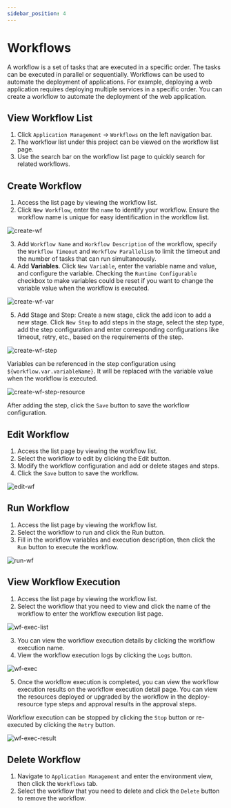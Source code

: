 ```yaml
---
sidebar_position: 4
---
```


# Workflows

A workflow is a set of tasks that are executed in a specific order. The tasks can be executed in parallel or sequentially. Workflows can be used to automate the deployment of applications. For example, deploying a web application requires deploying multiple services in a specific order. You can create a workflow to automate the deployment of the web application.

## View Workflow List
1. Click `Application Management` -> `Workflows` on the left navigation bar.
2. The workflow list under this project can be viewed on the workflow list page.
3. Use the search bar on the workflow list page to quickly search for related workflows.

## Create Workflow
1. Access the list page by viewing the workflow list.
2. Click `New Workflow`, enter the `name` to identify your workflow. Ensure the workflow name is unique for easy identification in the workflow list.

![create-wf](/img/v0.5.0/application/workflow/create-wf-en.png)

3. Add `Workflow Name` and `Workflow Description` of the workflow, specify the `Workflow Timeout` and `Workflow Parallelism` to limit the timeout and the number of tasks that can run simultaneously.
4. Add **Variables**. Click `New Variable`, enter the variable name and value, and configure the variable. Checking the `Runtime Configurable` checkbox to make variables could be reset if you want to change the variable value when the workflow is executed.

![create-wf-var](/img/v0.5.0/application/workflow/create-wf-var-en.png)

5. Add Stage and Step: Create a new stage, click the add icon to add a new stage. Click `New Step` to add steps in the stage, select the step type, add the step configuration and enter corresponding configurations like timeout, retry, etc., based on the requirements of the step.

![create-wf-step](/img/v0.5.0/application/workflow/create-wf-step-en.png)

Variables can be referenced in the step configuration using `${workflow.var.variableName}`. It will be replaced with the variable value when the workflow is executed.

![create-wf-step-resource](/img/v0.5.0/application/workflow/create-wf-step-resource-en.png)

After adding the step, click the `Save` button to save the workflow configuration.

## Edit Workflow
1. Access the list page by viewing the workflow list.
2. Select the workflow to edit by clicking the Edit button.
3. Modify the workflow configuration and add or delete stages and steps.
4. Click the `Save` button to save the workflow.

![edit-wf](/img/v0.5.0/application/workflow/edit-wf-en.png)

## Run Workflow
1. Access the list page by viewing the workflow list.
2. Select the workflow to run and click the Run button.
3. Fill in the workflow variables and execution description, then click the `Run` button to execute the workflow.

![run-wf](/img/v0.5.0/application/workflow/run-wf-en.png)

## View Workflow Execution
1. Access the list page by viewing the workflow list.
2. Select the workflow that you need to view and click the name of the workflow to enter the workflow execution list page.

![wf-exec-list](/img/v0.5.0/application/workflow/run-wf-list-en.png)

3. You can view the workflow execution details by clicking the workflow execution name.
4. View the workflow execution logs by clicking the `Logs` button.

![wf-exec](/img/v0.5.0/application/workflow/run-wf-detail-en.png)

5. Once the workflow execution is completed, you can view the workflow execution results on the workflow execution detail page. You can view the resources deployed or upgraded by the workflow in the deploy-resource type steps and approval results in the approval steps.

Workflow execution can be stopped by clicking the `Stop` button or re-executed by clicking the `Retry` button.

![wf-exec-result](/img/v0.5.0/application/workflow/run-wf-result-en.png)


## Delete Workflow

1. Navigate to `Application Management` and enter the environment view, then click the `Workflows` tab.
2. Select the workflow that you need to delete and click the `Delete` button to remove the workflow.